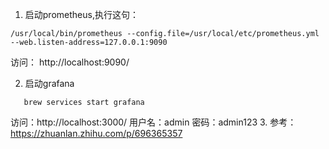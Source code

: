 1. 启动prometheus,执行这句：
```
/usr/local/bin/prometheus --config.file=/usr/local/etc/prometheus.yml --web.listen-address=127.0.0.1:9090
```
访问： http://localhost:9090/


2. 启动grafana
```
   brew services start grafana
   ```
访问：http://localhost:3000/
用户名：admin
密码：admin123
3. 
参考：
https://zhuanlan.zhihu.com/p/696365357